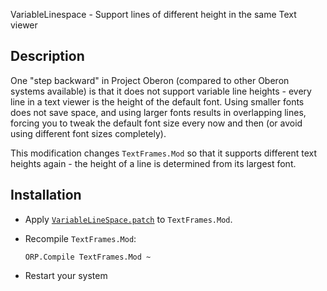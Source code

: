 VariableLinespace - Support lines of different height in the same Text viewer

Description
-----------

One "step backward" in Project Oberon (compared to other Oberon systems
available) is that it does not support variable line heights - every line
in a text viewer is the height of the default font. Using smaller fonts does
not save space, and using larger fonts results in overlapping lines, forcing
you to tweak the default font size every now and then (or avoid using different
font sizes completely).

This modification changes `TextFrames.Mod` so that it supports different
text heights again - the height of a line is determined from its largest font.

Installation
------------

- Apply [`VariableLineSpace.patch`](VariableLineSpace.patch) to `TextFrames.Mod`.

- Recompile `TextFrames.Mod`:

      ORP.Compile TextFrames.Mod ~

- Restart your system

